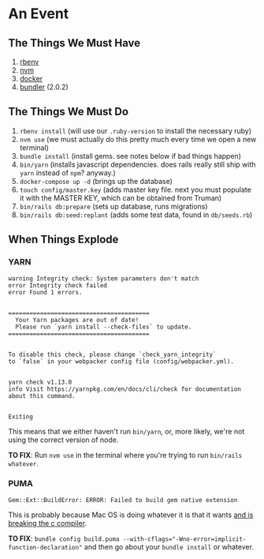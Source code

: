 # An Event

## The Things We Must Have

1. [rbenv](https://github.com/rbenv/rbenv)
2. [nvm](https://github.com/nvm-sh/nvm)
3. [docker](https://www.docker.com/products/docker-desktop)
4. [bundler](https://bundler.io/) (2.0.2)

## The Things We Must Do

1. `rbenv install` (will use our `.ruby-version` to install the necessary ruby)
2. `nvm use` (we must actually do this pretty much every time we open a new terminal)
3. `bundle install` (install gems.  see notes below if bad things happen)
4. `bin/yarn` (installs javascript dependencies.  does rails really still ship with `yarn` instead of `npm`?  anyway.)
5. `docker-compose up -d` (brings up the database)
6. `touch config/master.key` (adds master key file. next you must populate it with the MASTER KEY, which can be obtained from Truman)
7. `bin/rails db:prepare` (sets up database, runs migrations)
8. `bin/rails db:seed:replant` (adds some test data, found in `db/seeds.rb`)

## When Things Explode

### YARN

```
warning Integrity check: System parameters don't match
error Integrity check failed
error Found 1 errors.


========================================
  Your Yarn packages are out of date!
  Please run `yarn install --check-files` to update.
========================================


To disable this check, please change `check_yarn_integrity`
to `false` in your webpacker config file (config/webpacker.yml).


yarn check v1.13.0
info Visit https://yarnpkg.com/en/docs/cli/check for documentation about this command.


Exiting
```

This means that we either haven't run `bin/yarn`, or, more likely, we're not using the correct version of node.

**TO FIX**:  Run `nvm use` in the terminal where you're trying to run `bin/rails whatever`.

### PUMA

`Gem::Ext::BuildError: ERROR: Failed to build gem native extension`

This is probably because Mac OS is doing whatever it is that it wants [and is breaking the c compiler](https://stackoverflow.com/a/63201544).

**TO FIX**: `bundle config build.puma --with-cflags="-Wno-error=implicit-function-declaration"` and then go about your `bundle install` or whatever.

